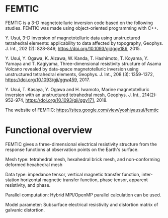 # FEMTIC
FEMTIC is a 3-D magnetotelluric inversion code based on the following studies. 
FEMTIC was made using object-oriented programming with C++.

Y. Usui, 3-D inversion of magnetotelluric data using unstructured tetrahedral elements: applicability to data affected by topography, Geophys. J. Int., 202 (2): 828-849, https://doi.org/10.1093/gji/ggv186, 2015.

Y. Usui, Y. Ogawa, K. Aizawa, W. Kanda, T. Hashimoto, T. Koyama, Y. Yamaya and T. Kagiyama, Three-dimensional resistivity structure of Asama Volcano revealed by data-space magnetotelluric inversion using unstructured tetrahedral elements, Geophys. J. Int., 208 (3): 1359-1372, https://doi.org/10.1093/gji/ggw459, 2017.

Y. Usui, T. Kasaya, Y. Ogawa and H. Iwamoto, Marine magnetotelluric inversion with an unstructured tetrahedral mesh, Geophys. J. Int., 214(2): 952-974, https://doi.org/10.1093/gji/ggy171, 2018.

The website of FEMTIC:
https://sites.google.com/view/yoshiyausui/femtic

# Functional overview
FEMTIC gives a three-dimensional electrical resistivity structure from the response functions at observation points on the Earth's surface.

Mesh type: tetrahedral mesh, hexahedral brick mesh, and non-conforming deformed hexahedral mesh

Data type: impedance tensor, vertical magnetic transfer function, inter-station horizontal magnetic transfer function, phase tensor, apparent resistivity, and phase.

Parallel computation: Hybrid MPI/OpenMP parallel calculation can be used.

Model parameter: Subsurface electrical resistivity and distortion matrix of galvanic distortion.
